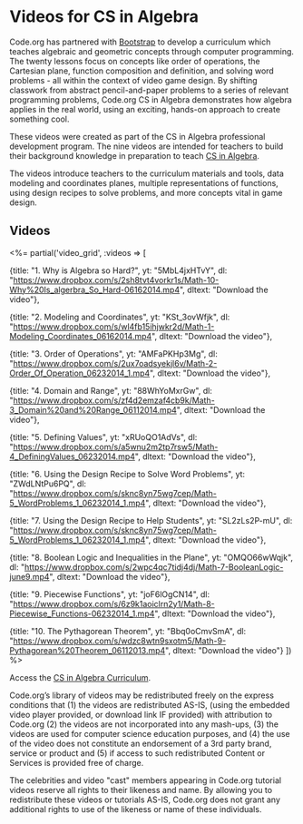 # Videos for CS in Algebra

Code.org has partnered with [Bootstrap](http://www.BootstrapWorld.org) to develop a curriculum which teaches algebraic and geometric concepts through computer programming. The twenty lessons focus on concepts like order of operations, the Cartesian plane, function composition and definition, and solving word problems - all within the context of video game design. By shifting classwork from abstract pencil-and-paper problems to a series of relevant programming problems, Code.org CS in Algebra demonstrates how algebra applies in the real world, using an exciting, hands-on approach to create something cool.

These videos were created as part of the CS in Algebra professional development program. The nine videos are intended for teachers to build their background knowledge in preparation to teach [CS in Algebra](/curriculum/algebra).

The videos introduce teachers to the curriculum materials and tools,  data modeling and coordinates planes, multiple representations of functions, using design recipes to solve problems, and more concepts vital in game design.


## Videos

<%= partial('video_grid', :videos => [ 

  {title: "1. Why is Algebra so Hard?", yt: "5MbL4jxHTvY", dl: "https://www.dropbox.com/s/2sh8tvt4vorkr1s/Math-10-Why%20Is_algerbra_So_Hard-06162014.mp4", dltext: "Download the video"},
  
  {title: "2. Modeling and Coordinates", yt: "KSt_3ovWfjk", dl: "https://www.dropbox.com/s/wl4fb15ihjwkr2d/Math-1-Modeling_Coordinates_06162014.mp4", dltext: "Download the video"},  

  {title: "3. Order of Operations", yt: "AMFaPKHp3Mg", dl: "https://www.dropbox.com/s/2ux7oadsyekjl6v/Math-2-Order_Of_Operation_06232014_1.mp4", dltext: "Download the video"},  

  {title: "4. Domain and Range", yt: "88WhYoMxrGw", dl: "https://www.dropbox.com/s/zf4d2emzaf4cb9k/Math-3_Domain%20and%20Range_06112014.mp4", dltext: "Download the video"},  

  {title: "5. Defining Values", yt: "xRUoQO1AdVs", dl: "https://www.dropbox.com/s/a5wnu2m2tp7rsw5/Math-4_DefiningValues_06232014.mp4", dltext: "Download the video"},

  {title: "6. Using the Design Recipe to Solve Word Problems", yt: "ZWdLNtPu6PQ", dl: "https://www.dropbox.com/s/sknc8yn75wg7cep/Math-5_WordProblems_1_06232014_1.mp4", dltext: "Download the video"},  

  {title: "7. Using the Design Recipe to Help Students", yt: "SL2zLs2P-mU", dl: "https://www.dropbox.com/s/sknc8yn75wg7cep/Math-5_WordProblems_1_06232014_1.mp4", dltext: "Download the video"},  

  {title: "8. Boolean Logic and Inequalities in the Plane", yt: "OMQO66wWqjk", dl: "https://www.dropbox.com/s/2wpc4qc7tidj4dj/Math-7-BooleanLogic-june9.mp4", dltext: "Download the video"},  

  {title: "9. Piecewise Functions", yt: "joF6lOgCN14", dl: "https://www.dropbox.com/s/6z9k1aoiclrn2y1/Math-8-Piecewise_Functions-06232014_1.mp4", dltext: "Download the video"},

  {title: "10. The Pythagorean Theorem", yt: "Bbq0oCmvSmA", dl: "https://www.dropbox.com/s/wdzc8wtn9sxotm5/Math-9-Pythagorean%20Theorem_06112013.mp4", dltext: "Download the video"}
  ]) %>  


Access the [CS in Algebra Curriculum](/curriculum/algebra).

Code.org’s library of videos may be redistributed freely on the express conditions that (1) the videos are redistributed AS-IS, (using the embedded video player provided, or download link IF provided) with attribution to Code.org (2) the videos are not incorporated into any mash-ups, (3) the videos are used for computer science education purposes, and (4) the use of the video does not constitute an endorsement of a 3rd party brand, service or product and (5) if access to such redistributed Content or Services is provided free of charge.

The celebrities and video "cast" members appearing in Code.org tutorial videos reserve all rights to their likeness and name. By allowing you to redistribute these videos or tutorials AS-IS, Code.org does not grant any additional rights to use of the likeness or name of these individuals.
